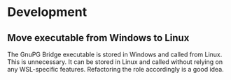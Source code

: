 # Development

## Move executable from Windows to Linux

The GnuPG Bridge executable is stored in Windows and called from Linux. This is
unnecessary. It can be stored in Linux and called without relying on any
WSL-specific features. Refactoring the role accordingly is a good idea.
